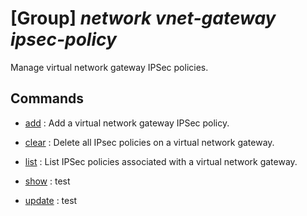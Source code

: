 # [Group] _network vnet-gateway ipsec-policy_

Manage virtual network gateway IPSec policies.

## Commands

- [add](/Commands/network/vnet-gateway/ipsec-policy/_add.md)
: Add a virtual network gateway IPSec policy.

- [clear](/Commands/network/vnet-gateway/ipsec-policy/_clear.md)
: Delete all IPsec policies on a virtual network gateway.

- [list](/Commands/network/vnet-gateway/ipsec-policy/_list.md)
: List IPSec policies associated with a virtual network gateway.

- [show](/Commands/network/vnet-gateway/ipsec-policy/_show.md)
: test

- [update](/Commands/network/vnet-gateway/ipsec-policy/_update.md)
: test
